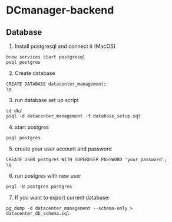# DCmanager-backend

## Database 
1. Install postgresql and connect it (MacOS)
```
brew services start postgresql
psql postgres
```
2. Create database
```
CREATE DATABASE datacenter_management;
\q
```
3. run database set up script 
```
cd db/
psql -d datacenter_management -f database_setup.sql
```
4. start postgres
```
psql postgres
```
5. create your user account and password
```
CREATE USER postgres WITH SUPERUSER PASSWORD 'your_password';
\q
```
6. run postgres with new user
```
psql -U postgres postgres
```
7. If you want to export current database:
```
pg_dump -d datacenter_management --schema-only > datacenter_db_schema.sql
```



